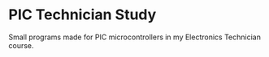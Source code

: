# PIC Technician Study

Small programs made for PIC microcontrollers in my Electronics Technician course.
